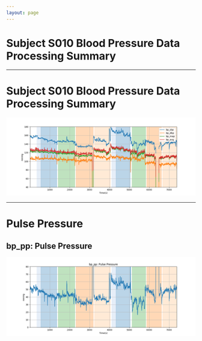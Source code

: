 ```yaml
---
layout: page
---
```


# Subject S010 Blood Pressure Data Processing Summary




---
# Subject S010 Blood Pressure Data Processing Summary

![Subject S010 Blood Pressure Data Processing Summary - Overlay](images/S010_bp_features_overlay.png)

---
# Pulse Pressure

## bp_pp: Pulse Pressure
![bp_pp: Pulse Pressure](images/S010_bp_features_bp_pp.png)
